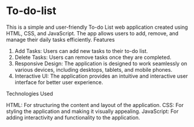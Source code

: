 # To-do-list

This is a simple and user-friendly To-do List web application created using HTML, CSS, and JavaScript. The app allows users to add, remove, and manage their daily tasks efficiently.
Features
1) Add Tasks: Users can add new tasks to their to-do list.
2) Delete Tasks: Users can remove tasks once they are completed.
3) Responsive Design: The application is designed to work seamlessly on various devices, including desktops, tablets, and mobile phones.
4) Interactive UI: The application provides an intuitive and interactive user interface for better user experience.

Technologies Used

HTML: For structuring the content and layout of the application.
CSS: For styling the application and making it visually appealing.
JavaScript: For adding interactivity and functionality to the application.
